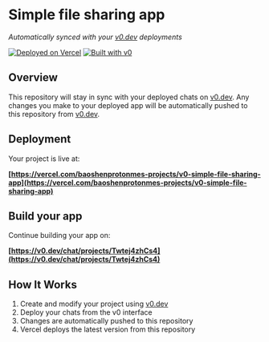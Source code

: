 # Simple file sharing app

*Automatically synced with your [v0.dev](https://v0.dev) deployments*

[![Deployed on Vercel](https://img.shields.io/badge/Deployed%20on-Vercel-black?style=for-the-badge&logo=vercel)](https://vercel.com/baoshenprotonmes-projects/v0-simple-file-sharing-app)
[![Built with v0](https://img.shields.io/badge/Built%20with-v0.dev-black?style=for-the-badge)](https://v0.dev/chat/projects/Twtej4zhCs4)

## Overview

This repository will stay in sync with your deployed chats on [v0.dev](https://v0.dev).
Any changes you make to your deployed app will be automatically pushed to this repository from [v0.dev](https://v0.dev).

## Deployment

Your project is live at:

**[https://vercel.com/baoshenprotonmes-projects/v0-simple-file-sharing-app](https://vercel.com/baoshenprotonmes-projects/v0-simple-file-sharing-app)**

## Build your app

Continue building your app on:

**[https://v0.dev/chat/projects/Twtej4zhCs4](https://v0.dev/chat/projects/Twtej4zhCs4)**

## How It Works

1. Create and modify your project using [v0.dev](https://v0.dev)
2. Deploy your chats from the v0 interface
3. Changes are automatically pushed to this repository
4. Vercel deploys the latest version from this repository